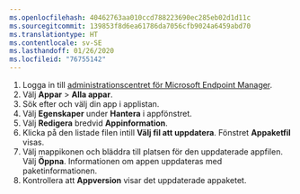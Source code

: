 ```yaml
---
ms.openlocfilehash: 40462763aa010ccd788223690ec285eb02d1d11c
ms.sourcegitcommit: 139853f8d6ea61786da7056cfb9024a6459abd70
ms.translationtype: HT
ms.contentlocale: sv-SE
ms.lasthandoff: 01/26/2020
ms.locfileid: "76755142"
---
```


1. Logga in till [administrationscentret för Microsoft Endpoint Manager](https://go.microsoft.com/fwlink/?linkid=2109431).
2. Välj **Appar** > **Alla appar**.
3. Sök efter och välj din app i applistan.  
4. Välj **Egenskaper** under **Hantera** i appfönstret.
5. Välj **Redigera** bredvid **Appinformation**.  
6. Klicka på den listade filen intill **Välj fil att uppdatera**. Fönstret **Appaketfil** visas.
7. Välj mappikonen och bläddra till platsen för den uppdaterade appfilen. Välj **Öppna**. Informationen om appen uppdateras med paketinformationen.  
8. Kontrollera att **Appversion** visar det uppdaterade appaketet.